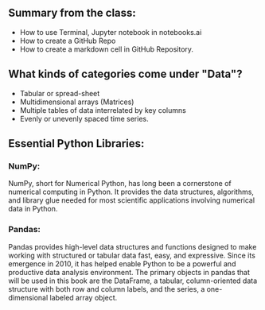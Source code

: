 ## Summary from the class:
- How to use Terminal, Jupyter notebook in notebooks.ai
- How to create a GitHub Repo
- How to create a markdown cell in GitHub Repository. 

## What kinds of categories come under "Data"?
- Tabular or spread-sheet 
- Multidimensional arrays (Matrices)
- Multiple tables of data interrelated by key columns
- Evenly or unevenly spaced time series.

## Essential Python Libraries:

### NumPy:
NumPy, short for Numerical Python, has long been a cornerstone of numerical computing in Python. It provides the data structures, algorithms, and library glue needed for most scientific applications involving numerical data in Python.

### Pandas:
Pandas provides high-level data structures and functions designed to make working with structured or tabular data fast, easy, and expressive. Since its emergence in 2010, it has helped enable Python to be a powerful and productive data analysis environment. The primary objects in pandas that will be used in this book are the DataFrame, a tabular, column-oriented data structure with both row and column labels, and the series, a one-dimensional labeled array object.
